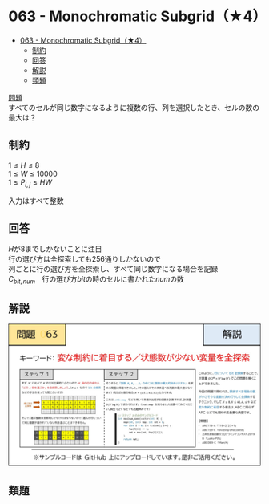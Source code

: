 # 063 - Monochromatic Subgrid（★4）

- [063 - Monochromatic Subgrid（★4）](#063---monochromatic-subgrid4)
  - [制約](#制約)
  - [回答](#回答)
  - [解説](#解説)
  - [類題](#類題)

[問題](https://atcoder.jp/contests/typical90/tasks/typical90_bk)  
すべてのセルが同じ数字になるように複数の行、列を選択したとき、セルの数の最大は？

## 制約
$1 \le H \le 8$  
$1 \le W \le 10000$  
$1 \le P_{i,j} \le HW$ 

入力はすべて整数

## 回答
$H$が$8$までしかないことに注目  
行の選び方は全探索しても256通りしかないので  
列ごとに行の選び方を全探索し、すべて同じ数字になる場合を記録  
$C_{bit, num}$　行の選び方$bit$の時のセルに書かれた$num$の数
 
## 解説
![](063.jpg)


## 類題
